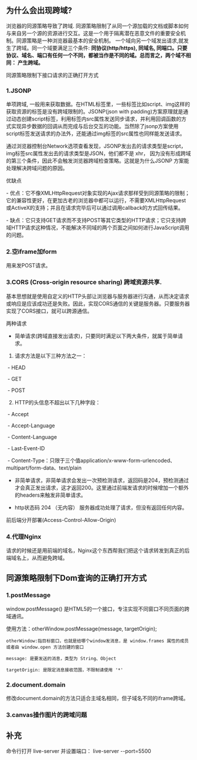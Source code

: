 ## 为什么会出现跨域?

浏览器的同源策略导致了跨域. 同源策略限制了从同一个源加载的文档或脚本如何与来自另一个源的资源进行交互。这是一个用于隔离潜在恶意文件的重要安全机制。同源策略是一种浏览器最基本的安全机制。 一个域向另一个域发出请求,就发生了跨域。同一个域要满足三个条件: **同协议(http/https), 同域名, 同端口。只要协议、域名、端口有任何一个不同，都被当作是不同的域。总而言之，两个域不相同： 产生跨域。**

 同源策略限制下接口请求的正确打开方式

### 1.JSONP

单项跨域, 一般用来获取数据。在HTML标签里，一些标签比如script、img这样的获取资源的标签是没有跨域限制的。JSONP(json with padding)方案原理就是通过动态创建script标签，利用标签内src属性发送同步请求，并利用回调函数的方式实现异步数据的回调从而完成与后台交互的功能。当然除了jsonp方案使用script标签发送请求的办法外，还能通过img标签的src属性也同样能发送请求。

通过浏览器控制台Network选项查看发现，JSONP发出去的请求类型是script，img标签src属性发出去的请求类型是JSON，他们都不是 xhr， 因为没有形成跨域的第三个条件，因此不会触发浏览器跨域检查策略。这就是为什么JSONP 方案能处理解决跨域问题的原因。

优缺点

\- 优点：它不像XMLHttpRequest对象实现的Ajax请求那样受到同源策略的限制；它的兼容性更好，在更加古老的浏览器中都可以运行，不需要XMLHttpRequest或ActiveX的支持；并且在请求完毕后可以通过调用callback的方式回传结果。

\- 缺点：它只支持GET请求而不支持POST等其它类型的HTTP请求；它只支持跨域HTTP请求这种情况，不能解决不同域的两个页面之间如何进行JavaScript调用的问题。

### 2.空iframe加form

用来发POST请求。

### 3.CORS (Cross-origin resource sharing) 跨域资源共享.

基本思想就是使用自定义的HTTP头部让浏览器与服务器进行沟通，从而决定请求或响应是应该成功还是失败。因此，实现CORS通信的关键是服务器。只要服务器实现了CORS接口，就可以跨源通信。

两种请求

- 简单请求(跨域直接发出请求)，只要同时满足以下两大条件，就属于简单请求。

1. 请求方法是以下三种方法之一：

​    - HEAD

​    - GET

​    - POST

2. HTTP的头信息不超出以下几种字段：

​    \- Accept

​    \- Accept-Language

​    \- Content-Language

​    \- Last-Event-ID

​    \- Content-Type：只限于三个值application/x-www-form-urlencoded、multipart/form-data、text/plain

- 非简单请求，非简单请求会发出一次预检测请求，返回码是204，预检测通过才会真正发出请求，这才返回200。这里通过前端发请求的时候增加一个额外的headers来触发非简单请求。

- http状态码 204 （无内容） 服务器成功处理了请求，但没有返回任何内容。 


前后端分开部署(Access-Control-Allow-Origin)

### 4.代理Nginx

请求的时候还是用前端的域名，Nginx这个东西帮我们把这个请求转发到真正的后端域名上，从而避免跨域。

## 同源策略限制下Dom查询的正确打开方式

### 1.postMessage

window.postMessage() 是HTML5的一个接口，专注实现不同窗口不同页面的跨域通讯。

使用方法：otherWindow.postMessage(message, targetOrigin);

```
otherWindow:指目标窗口，也就是给哪个window发消息，是 window.frames 属性的成员或者由 window.open 方法创建的窗口

message: 是要发送的消息，类型为 String、Object

targetOrigin: 是限定消息接收范围，不限制请使用 '*'
```

### 2.document.domain

修改document.domain的方法只适合主域名相同，但子域名不同的iframe跨域。

### 3.canvas操作图片的跨域问题

## 补充

命令行打开 live-server 并设置端口： live-server --port=5500
